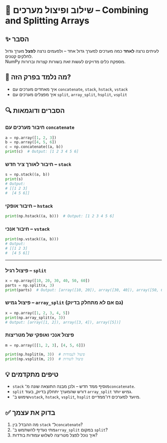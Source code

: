 # 📘 שילוב ופיצול מערכים – Combining and Splitting Arrays

## ✨ הסבר

לעיתים נרצה **לאחד** כמה מערכים למערך גדול אחד – ולפעמים נרצה **לפצל** מערך גדול לחלקים קטנים.  
NumPy מספקת כלים מדויקים לעשות זאת בשורות קצרות וברורות.

## 🧠 מה נלמד בפרק הזה?
- איך מאחדים מערכים עם `concatenate`, `stack`, `hstack`, `vstack`
- איך מפצלים מערכים עם `split`, `array_split`, `hsplit`, `vsplit`

## 🔍 הסברים ודוגמאות

### חיבור מערכים עם `concatenate`
```python
a = np.array([1, 2, 3])
b = np.array([4, 5, 6])
c = np.concatenate((a, b))
print(c)  # Output: [1 2 3 4 5 6]
```

### חיבור לאורך ציר חדש – `stack`
```python
s = np.stack((a, b))
print(s)
# Output:
# [[1 2 3]
#  [4 5 6]]
```

### חיבור אופקי – `hstack`
```python
print(np.hstack((a, b)))  # Output: [1 2 3 4 5 6]
```

### חיבור אנכי – `vstack`
```python
print(np.vstack((a, b)))
# Output:
# [[1 2 3]
#  [4 5 6]]
```

---

### פיצול רגיל – `split`
```python
x = np.array([10, 20, 30, 40, 50, 60])
parts = np.split(x, 3)
print(parts)  # Output: [array([10, 20]), array([30, 40]), array([50, 60])]
```

### פיצול גמיש – `array_split` (גם אם לא מתחלק בדיוק)
```python
x = np.array([1, 2, 3, 4, 5])
print(np.array_split(x, 3))
# Output: [array([1, 2]), array([3, 4]), array([5])]
```

### פיצול אנכי ואופקי של מטריצות
```python
m = np.array([[1, 2, 3], [4, 5, 6]])

print(np.hsplit(m, 3))  # פיצול לעמודות
print(np.vsplit(m, 2))  # פיצול לשורות
```

## 💡 טיפים מתקדמים

* `stack` מוסיף ממד חדש – ולכן מבנה התוצאה שונה מ־`concatenate`.
* `split` דורש שהמערך יתחלק בדיוק, בעוד `array_split` גמיש יותר.
* שימוש ב־`vstack`, `hstack`, `vsplit`, `hsplit` מיועד למערכים דו־ממדיים.

## ✅ בדוק את עצמך

1. מה ההבדל בין `stack` ל־`concatenate`?
2. מתי נעדיף להשתמש ב־`array_split` במקום `split`?
3. איך נוכל לפצל מטריצה לשלוש עמודות בודדות?
